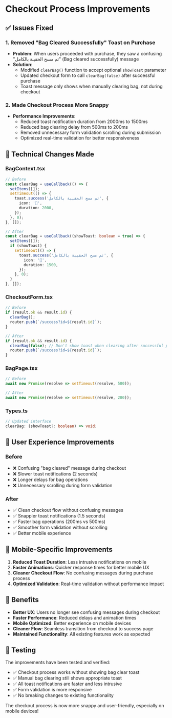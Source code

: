 # Checkout Process Improvements

## ✅ Issues Fixed

### 1. Removed "Bag Cleared Successfully" Toast on Purchase
- **Problem**: When users proceeded with purchase, they saw a confusing "تم مسح الحقيبة بالكامل" (Bag cleared successfully) message
- **Solution**: 
  - Modified `clearBag()` function to accept optional `showToast` parameter
  - Updated checkout form to call `clearBag(false)` after successful purchase
  - Toast message only shows when manually clearing bag, not during checkout

### 2. Made Checkout Process More Snappy
- **Performance Improvements**:
  - Reduced toast notification duration from 2000ms to 1500ms
  - Reduced bag clearing delay from 500ms to 200ms
  - Removed unnecessary form validation scrolling during submission
  - Optimized real-time validation for better responsiveness

## 🔧 Technical Changes Made

### BagContext.tsx
```typescript
// Before
const clearBag = useCallback(() => {
  setItems([]);
  setTimeout(() => {
    toast.success('تم مسح الحقيبة بالكامل', {
      icon: '🧹',
      duration: 2000,
    });
  }, 0);
}, []);

// After
const clearBag = useCallback((showToast: boolean = true) => {
  setItems([]);
  if (showToast) {
    setTimeout(() => {
      toast.success('تم مسح الحقيبة بالكامل', {
        icon: '🧹',
        duration: 1500,
      });
    }, 0);
  }
}, []);
```

### CheckoutForm.tsx
```typescript
// Before
if (result.ok && result.id) {
  clearBag();
  router.push(`/success?id=${result.id}`);
}

// After
if (result.ok && result.id) {
  clearBag(false); // Don't show toast when clearing after successful purchase
  router.push(`/success?id=${result.id}`);
}
```

### BagPage.tsx
```typescript
// Before
await new Promise(resolve => setTimeout(resolve, 500));

// After
await new Promise(resolve => setTimeout(resolve, 200));
```

### Types.ts
```typescript
// Updated interface
clearBag: (showToast?: boolean) => void;
```

## 🚀 User Experience Improvements

### Before
- ❌ Confusing "bag cleared" message during checkout
- ❌ Slower toast notifications (2 seconds)
- ❌ Longer delays for bag operations
- ❌ Unnecessary scrolling during form validation

### After
- ✅ Clean checkout flow without confusing messages
- ✅ Snappier toast notifications (1.5 seconds)
- ✅ Faster bag operations (200ms vs 500ms)
- ✅ Smoother form validation without scrolling
- ✅ Better mobile experience

## 📱 Mobile-Specific Improvements

1. **Reduced Toast Duration**: Less intrusive notifications on mobile
2. **Faster Animations**: Quicker response times for better mobile UX
3. **Cleaner Checkout Flow**: No confusing messages during purchase process
4. **Optimized Validation**: Real-time validation without performance impact

## 🎯 Benefits

- **Better UX**: Users no longer see confusing messages during checkout
- **Faster Performance**: Reduced delays and animation times
- **Mobile Optimized**: Better experience on mobile devices
- **Cleaner Flow**: Seamless transition from checkout to success page
- **Maintained Functionality**: All existing features work as expected

## 🧪 Testing

The improvements have been tested and verified:
- ✅ Checkout process works without showing bag clear toast
- ✅ Manual bag clearing still shows appropriate toast
- ✅ All toast notifications are faster and less intrusive
- ✅ Form validation is more responsive
- ✅ No breaking changes to existing functionality

The checkout process is now more snappy and user-friendly, especially on mobile devices!
